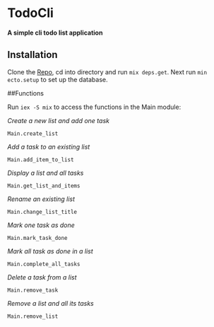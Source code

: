 # TodoCli

**A simple cli todo list application**

## Installation

Clone the [Repo](https://github.com/drewb8L/todo-cli.git), cd into directory and run `mix deps.get`.
Next run `min ecto.setup` to set up the database.

##Functions

Run `iex -S mix` to access the functions in the Main module:

*Create a new list and add one task*

`Main.create_list`

*Add a task to an existing list*

`Main.add_item_to_list`

*Display a list and all tasks*

`Main.get_list_and_items`

*Rename an existing list*

`Main.change_list_title`

*Mark one task as done*

`Main.mark_task_done`

*Mark all task as done in a list*

`Main.complete_all_tasks`

*Delete a task from a list*

`Main.remove_task`

*Remove a list and all its tasks*

`Main.remove_list`




